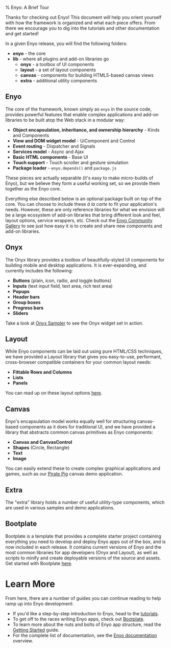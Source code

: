% Enyo: A Brief Tour

Thanks for checking out Enyo!  This document will help you orient yourself with how the framework is organized and what each piece offers.  From there we encourage you to dig into the tutorials and other documentation and get started!

In a given Enyo release, you will find the following folders:

* **enyo** - the core
* **lib** - where all plugins and add-on libraries go
	* **onyx** - a toolbox of UI components
	* **layout** - a set of layout components
	* **canvas** - components for building HTML5-based canvas views
	* **extra** - additional utility components

## Enyo

The core of the framework, known simply as `enyo` in the source code, provides powerful features that enable complex applications and add-on libraries to be built atop the Web stack in a modular way:

* **Object encapsulation, inheritance, and ownership hierarchy** - Kinds and Components
* **View and DOM widget model** - UiComponent and Control
* **Event routing** - Dispatcher and Signals
* **Services model** - Async and Ajax
* **Basic HTML components** - Base UI
* **Touch support** - Touch scroller and gesture simulation
* **Package loader** - `enyo.depends()` and `package.js`

These pieces are actually separable (it's easy to make micro-builds of Enyo), but we believe they form a useful working set, so we provide them together as the Enyo core.

Everything else described below is an optional package built on top of the core.  You can choose to include these *&agrave; la carte* to fit your application's needs.  However, these are only reference libraries for what we envision will be a large ecosystem of add-on libraries that bring different look and feel, layout options, service wrappers, etc.  Check out the [Enyo Community Gallery](http://enyojs.com/gallery) to see just how easy it is to create and share new components and add-on libraries.

## Onyx

The Onyx library provides a toolbox of beautifully-styled UI components for building mobile and desktop applications.  It is ever-expanding, and currently includes the following:

* **Buttons** (plain, icon, radio, and toggle buttons)
* **Inputs** (text input field, text area, rich text area)
* **Popups**
* **Header bars**
* **Group boxes**
* **Progress bars**
* **Sliders**

Take a look at [Onyx Sampler](http://enyojs.com/samples/onyxsampler) to see the Onyx widget set in action.

## Layout

While Enyo components can be laid out using pure HTML/CSS techniques, we have provided a Layout library that gives you easy-to-use, performant, cross-browser compatible containers for your common layout needs:

* **Fittable Rows and Columns**
* **Lists**
* **Panels**

You can read up on these layout options [here](https://github.com/enyojs/layout).


## Canvas

Enyo's encapsulation model works equally well for structuring canvas-based components as it does for traditional UI, and we have provided a library that abstracts common canvas primitives as Enyo components:

* **Canvas and CanvasControl**
* **Shapes** (Circle, Rectangle)
* **Text**
* **Image**

You can easily extend these to create complex graphical applications and games, such as our [Pirate Pig](http://enyojs.com/samples/piratepig) canvas demo application.

## Extra

The "extra" library holds a number of useful utility-type components, which are used in various samples and demo applications.


## Bootplate

Bootplate is a template that provides a complete starter project containing
everything you need to develop and deploy Enyo apps out of the box, and is now
included in each release.  It contains current versions of Enyo and the most
common libraries for app developers (Onyx and Layout), as well as scripts to
minify and create deployable versions of the source and assets.  Get started
with Bootplate [here](bootplate.html).


# Learn More

From here, there are a number of guides you can continue reading to help ramp up into Enyo development:

* If you'd like a step-by-step introduction to Enyo, head to the [tutorials](../tutorials.html).
* To get off to the races writing Enyo apps, check out [Bootplate](bootplate.html).
* To learn more about the nuts and bolts of Enyo app structure, read the [Getting Started](getting-started.html) guide.
* For the complete list of documentation, see the [Enyo documentation](../index.html) overview.
